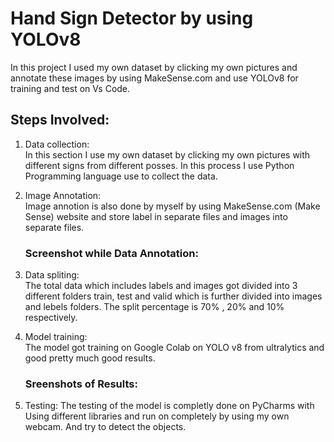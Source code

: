 # Hand Sign Detector by using YOLOv8
In this project I used my own dataset by clicking my own pictures and annotate these images by using MakeSense.com and use YOLOv8 for training and test on Vs Code.


## Steps Involved:
1. Data collection:<br>
    In this section I use my own dataset by clicking my own pictures with different signs from different posses. In this process I use Python Programming language use to     collect the data.
2. Image Annotation:<br>
    Image annotion is also done by myself by using MakeSense.com (Make Sense) website and store label in separate files and images into separate files.<br>
    ### Screenshot while Data Annotation:
    
    
3. Data spliting:<br>
    The total data which includes labels and images got divided into 3 different folders train, test and valid which is further divided into images and lebels folders.
    The split percentage is 70% , 20% and 10% respectively.
4. Model training:<br>
    The model got training on Google Colab on YOLO v8 from ultralytics and good pretty much good results.<br>
    ### Sreenshots of Results:
5. Testing:
    The testing of the model is completly done on PyCharms with Using different libraries and run on completely by using my own webcam. And try to detect the objects.
    

    
